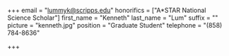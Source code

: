 +++
email = "lummyk@scripps.edu"
honorifics = ["A*STAR National Science Scholar"]
first_name = "Kenneth"
last_name = "Lum"
suffix = ""
picture = "kenneth.jpg"
position = "Graduate Student"
telephone = "(858) 784-8636"

+++

